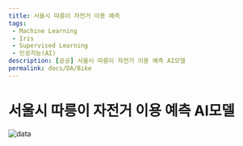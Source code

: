 ```yaml
---
title: 서울시 따릉이 자전거 이용 예측
tags: 
 - Machine Learning
 - Iris
 - Supervised Learning
 - 인공지능(AI)
description: [공공] 서울시 따릉이 자전거 이용 예측 AI모델 
permalink: docs/DA/Bike
---
```


# 서울시 따릉이 자전거 이용 예측 AI모델

![data](https://dacon.io/competitions/open/235576/data)
